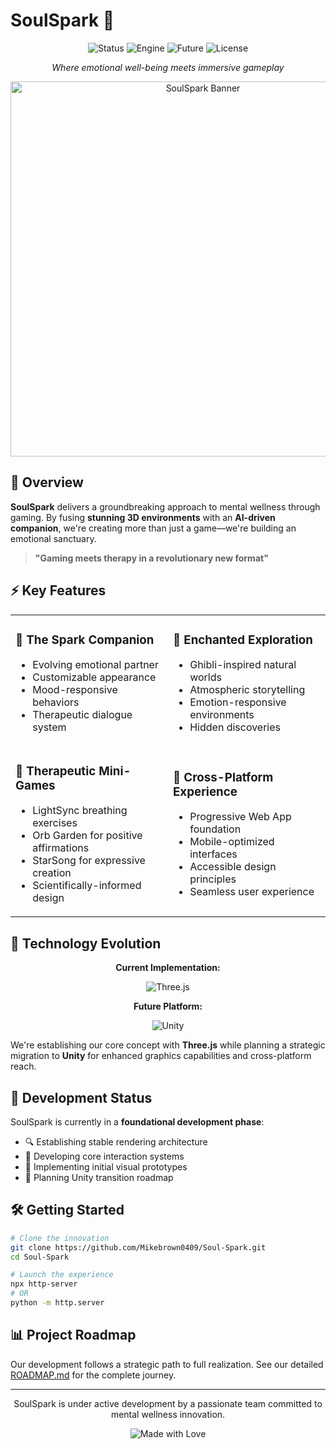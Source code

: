 # SoulSpark 🌟

<div align="center">

![Status](https://img.shields.io/badge/Status-Early%20Development-yellow)
![Engine](https://img.shields.io/badge/Current-Three.js-brightgreen)
![Future](https://img.shields.io/badge/Planned-Unity-blue)
![License](https://img.shields.io/badge/License-MIT-orange)

<p align="center">
<i>Where emotional well-being meets immersive gameplay</i>
</p>

<img src="https://via.placeholder.com/800x400.png?text=SoulSpark:+Emotional+Companion+Game" alt="SoulSpark Banner" width="600px"/>

</div>

## 🌈 Overview

**SoulSpark** delivers a groundbreaking approach to mental wellness through gaming. By fusing **stunning 3D environments** with an **AI-driven companion**, we're creating more than just a game—we're building an emotional sanctuary.

> **"Gaming meets therapy in a revolutionary new format"**

## ⚡ Key Features

<table>
<tr>
<td width="50%">

### 🔮 The Spark Companion
- Evolving emotional partner
- Customizable appearance
- Mood-responsive behaviors
- Therapeutic dialogue system

</td>
<td width="50%">

### 🌿 Enchanted Exploration
- Ghibli-inspired natural worlds
- Atmospheric storytelling
- Emotion-responsive environments
- Hidden discoveries

</td>
</tr>
<tr>
<td width="50%">

### 💫 Therapeutic Mini-Games
- LightSync breathing exercises
- Orb Garden for positive affirmations
- StarSong for expressive creation
- Scientifically-informed design

</td>
<td width="50%">

### 📱 Cross-Platform Experience
- Progressive Web App foundation
- Mobile-optimized interfaces
- Accessible design principles
- Seamless user experience

</td>
</tr>
</table>

## 🚀 Technology Evolution

<div align="center">

**Current Implementation:**

![Three.js](https://img.shields.io/badge/Three.js-WebGL-brightgreen?style=for-the-badge&logo=three.js&logoColor=white)

**Future Platform:**

![Unity](https://img.shields.io/badge/Unity-000000?style=for-the-badge&logo=unity&logoColor=white)

</div>

We're establishing our core concept with **Three.js** while planning a strategic migration to **Unity** for enhanced graphics capabilities and cross-platform reach.

## 💎 Development Status

SoulSpark is currently in a **foundational development phase**:

- 🔍 Establishing stable rendering architecture
- 🔧 Developing core interaction systems
- 🎨 Implementing initial visual prototypes
- 📝 Planning Unity transition roadmap

## 🛠 Getting Started

```bash
# Clone the innovation
git clone https://github.com/Mikebrown0409/Soul-Spark.git
cd Soul-Spark

# Launch the experience
npx http-server
# OR
python -m http.server
```

## 📊 Project Roadmap

Our development follows a strategic path to full realization. See our detailed [ROADMAP.md](ROADMAP.md) for the complete journey.

---

<div align="center">
<p>
SoulSpark is under active development by a passionate team committed to mental wellness innovation.
</p>

![Made with Love](https://img.shields.io/badge/Made%20with-%E2%9D%A4-red)

</div> 